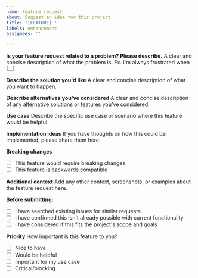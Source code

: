 ```yaml
---
name: Feature request
about: Suggest an idea for this project
title: '[FEATURE] '
labels: enhancement
assignees: ''

---
```


**Is your feature request related to a problem? Please describe.**
A clear and concise description of what the problem is. Ex. I'm always frustrated when [...]

**Describe the solution you'd like**
A clear and concise description of what you want to happen.

**Describe alternatives you've considered**
A clear and concise description of any alternative solutions or features you've considered.

**Use case**
Describe the specific use case or scenario where this feature would be helpful.

**Implementation ideas**
If you have thoughts on how this could be implemented, please share them here.

**Breaking changes**
- [ ] This feature would require breaking changes
- [ ] This feature is backwards compatible

**Additional context**
Add any other context, screenshots, or examples about the feature request here.

**Before submitting:**
- [ ] I have searched existing issues for similar requests
- [ ] I have confirmed this isn't already possible with current functionality
- [ ] I have considered if this fits the project's scope and goals

**Priority**
How important is this feature to you?
- [ ] Nice to have
- [ ] Would be helpful
- [ ] Important for my use case
- [ ] Critical/blocking